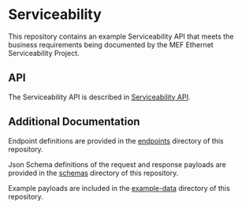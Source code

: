 # Serviceability

This repository contains an example Serviceability API that meets the business requirements being documented by the MEF Ethernet Serviceability Project.

## API

The Serviceability API is described in [Serviceability API](serviceability-api.md).


## Additional Documentation

Endpoint definitions are provided in the [endpoints](../endpoints) directory of this repository.

Json Schema definitions of the request and response payloads are provided in the [schemas](../schemas) directory of this repository.

Example payloads are included in the [example-data](../example-data) directory of this repository.